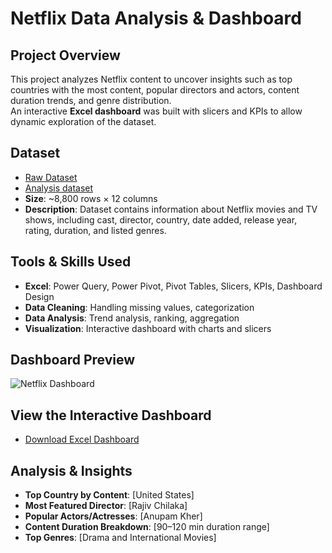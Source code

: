 # Netflix Data Analysis & Dashboard

##  Project Overview
This project analyzes Netflix content to uncover insights such as top countries with the most content, popular directors and actors, content duration trends, and genre distribution.  
An interactive **Excel dashboard** was built with slicers and KPIs to allow dynamic exploration of the dataset.  

##  Dataset
- <a href="https://github.com/ElizabethEboigbe/Netflix-Data-Analysis/blob/main/netflix_titles%20copy.xlsx">Raw Dataset</a>
- <a href="https://github.com/ElizabethEboigbe/Netflix-Data-Analysis/blob/main/netflix%20Data.xlsx">Analysis dataset</a>
- **Size**: ~8,800 rows × 12 columns  
- **Description**: Dataset contains information about Netflix movies and TV shows, including cast, director, country, date added, release year, rating, duration, and listed genres.

##  Tools & Skills Used
- **Excel**: Power Query, Power Pivot, Pivot Tables, Slicers, KPIs, Dashboard Design  
- **Data Cleaning**: Handling missing values, categorization  
- **Data Analysis**: Trend analysis, ranking, aggregation  
- **Visualization**: Interactive dashboard with charts and slicers  

##  Dashboard Preview
![Netflix Dashboard](dashboard.png)  
 

##  View the Interactive Dashboard
-  [Download Excel Dashboard](Netflix_Dashboard.xlsx)  
 
##  Analysis & Insights
- **Top Country by Content**: [United States]  
- **Most Featured Director**: [Rajiv Chilaka]  
- **Popular Actors/Actresses**: [Anupam Kher]  
- **Content Duration Breakdown**: [90–120 min duration range]  
- **Top  Genres**: [Drama and International Movies]

 
